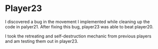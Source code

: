 # Player23

I discovered a bug in the movement I implemented while cleaning up the code in palyer21. After fixing this bug, player23 was able to beat player20.

I took the retreating and self-destruction mechanic from previous players and am testing them out in player23.